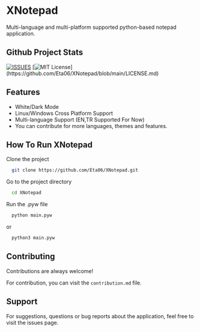 
# XNotepad

Multi-language and multi-platform supported python-based notepad application.


## Github Project Stats

[![ISSUES](https://img.shields.io/github/issues/Eta06/XNotepad)](https://github.com/Eta06/XNotepad/blob/main/LICENSE.md) [![MIT License](https://img.shields.io/apm/l/atomic-design-ui.svg?)](https://github.com/Eta06/XNotepad/blob/main/LICENSE.md)




  
## Features

- White/Dark Mode
- Linux/Windows Cross Platform Support
- Multi-language Support (EN,TR Supported For Now)
- You can contribute for more languages, themes and features.
  
## How To Run XNotepad

Clone the project

```bash
  git clone https://github.com/Eta06/XNotepad.git
```

Go to the project directory

```bash
  cd XNotepad
```

Run the .pyw file

```bash
  python main.pyw
```
or
```bash
  python3 main.pyw
```

  
## Contributing

Contributions are always welcome!

For contribution, you can visit the `contribution.md` file.



  
## Support

For suggestions, questions or bug reports about the application, feel free to visit the issues page.

  
